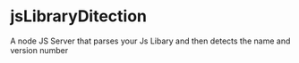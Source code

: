 # jsLibraryDitection
A node JS Server that parses your Js Libary and then detects the name and version number

